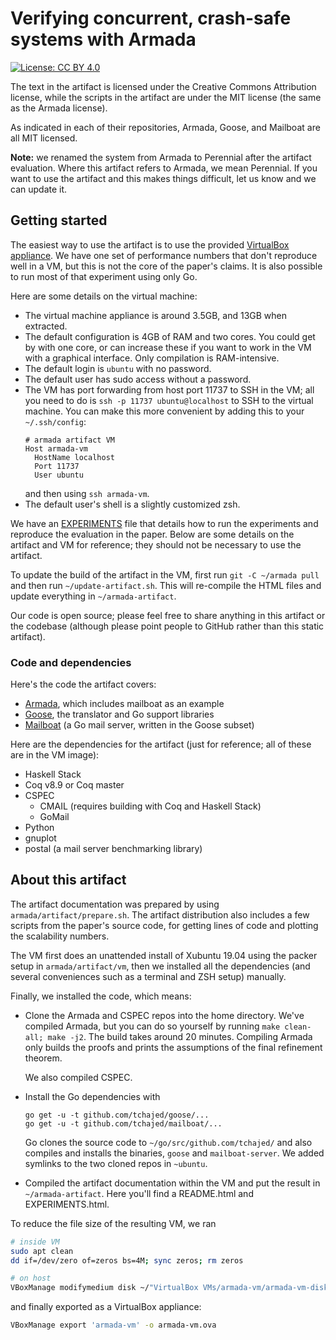 # Verifying concurrent, crash-safe systems with Armada

[![License: CC BY 4.0](https://img.shields.io/badge/License-CC%20BY%204.0-lightgrey.svg)](https://creativecommons.org/licenses/by/4.0/)

The text in the artifact is licensed under the Creative Commons Attribution
license, while the scripts in the artifact are under the MIT license (the same
as the Armada license).

As indicated in each of their repositories, Armada, Goose, and Mailboat are all
MIT licensed.

**Note:** we renamed the system from Armada to Perennial after the artifact
evaluation. Where this artifact refers to Armada, we mean Perennial. If you want
to use the artifact and this makes things difficult, let us know and we can
update it.

## Getting started

The easiest way to use the artifact is to use the provided [VirtualBox
appliance](https://www.dropbox.com/s/tmb9cv8lazuk37c/armada-vm.ova?dl=0). We
have one set of performance numbers that don't reproduce well in a VM, but this
is not the core of the paper's claims. It is also possible to run most of that
experiment using only Go.

Here are some details on the virtual machine:

- The virtual machine appliance is around 3.5GB, and 13GB when extracted.
- The default configuration is 4GB of RAM and two cores. You could get by with
  one core, or can increase these if you want to work in the VM with a graphical
  interface. Only compilation is RAM-intensive.
- The default login is `ubuntu` with no password.
- The default user has sudo access without a password.
- The VM has port forwarding from host port 11737 to SSH in the VM; all you need
  to do is `ssh -p 11737 ubuntu@localhost` to SSH to the virtual machine. You
  can make this more convenient by adding this to your `~/.ssh/config`:
  ```
  # armada artifact VM
  Host armada-vm
    HostName localhost
    Port 11737
    User ubuntu
  ```
  and then using `ssh armada-vm`.
- The default user's shell is a slightly customized zsh.

We have an [EXPERIMENTS](EXPERIMENTS.md) file that details how to run the
experiments and reproduce the evaluation in the paper. Below are some details on
the artifact and VM for reference; they should not be necessary to use the
artifact.

To update the build of the artifact in the VM, first run `git -C ~/armada pull`
and then run `~/update-artifact.sh`. This will re-compile the HTML files and
update everything in `~/armada-artifact`.

Our code is open source; please feel free to share anything in this artifact or
the codebase (although please point people to GitHub rather than this static
artifact).

### Code and dependencies

Here's the code the artifact covers:

- [Armada](https://github.com/mit-pdos/armada), which includes mailboat as an example
- [Goose](https://github.com/tchajed/goose), the translator and Go support libraries
- [Mailboat](https://github.com/tchajed/mailboat) (a Go mail server, written in the Goose subset)

Here are the dependencies for the artifact (just for reference; all of these are
in the VM image):

- Haskell Stack
- Coq v8.9 or Coq master
- CSPEC
  - CMAIL (requires building with Coq and Haskell Stack)
  - GoMail
- Python
- gnuplot
- postal (a mail server benchmarking library)

## About this artifact

The artifact documentation was prepared by using `armada/artifact/prepare.sh`.
The artifact distribution also includes a few scripts from the paper's source
code, for getting lines of code and plotting the scalability numbers.

The VM first does an unattended install of Xubuntu 19.04 using the packer setup
in `armada/artifact/vm`, then we installed all the dependencies (and several
conveniences such as a terminal and ZSH setup) manually.

Finally, we installed the code, which means:

- Clone the Armada and CSPEC repos into the home directory.
  We've compiled Armada, but you can do so yourself by running `make clean-all; make -j2`. The build takes around 20 minutes. Compiling Armada only builds the
  proofs and prints the assumptions of the final refinement theorem.

  We also compiled CSPEC.

- Install the Go dependencies with

  ```
  go get -u -t github.com/tchajed/goose/...
  go get -u -t github.com/tchajed/mailboat/...
  ```

  Go clones the source code to `~/go/src/github.com/tchajed/` and also compiles
  and installs the binaries, `goose` and `mailboat-server`. We added symlinks to
  the two cloned repos in `~ubuntu`.

- Compiled the artifact documentation within the VM and put the result in
  `~/armada-artifact`. Here you'll find a README.html and EXPERIMENTS.html.

To reduce the file size of the resulting VM, we ran

```sh
# inside VM
sudo apt clean
dd if=/dev/zero of=zeros bs=4M; sync zeros; rm zeros

# on host
VBoxManage modifymedium disk ~/"VirtualBox VMs/armada-vm/armada-vm-disk001.vdi" --compact
```

and finally exported as a VirtualBox appliance:

```sh
VBoxManage export 'armada-vm' -o armada-vm.ova
```
